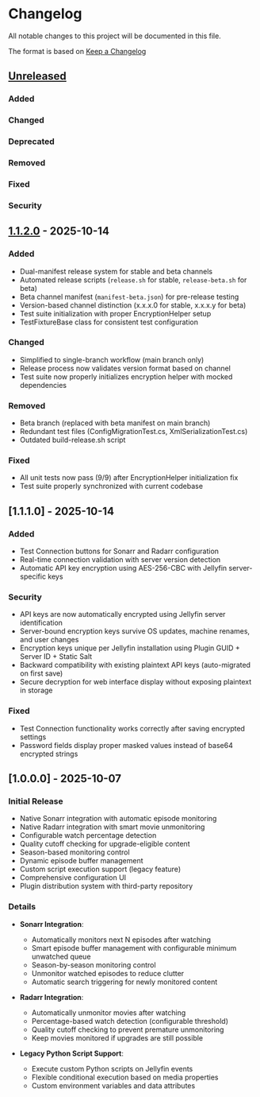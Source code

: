 # Changelog

All notable changes to this project will be documented in this file.

The format is based on [Keep a Changelog](https://keepachangelog.com/en/1.0.0/)

## [Unreleased]

### Added

### Changed

### Deprecated

### Removed

### Fixed

### Security

## [1.1.2.0] - 2025-10-14

### Added

- Dual-manifest release system for stable and beta channels
- Automated release scripts (`release.sh` for stable, `release-beta.sh` for beta)
- Beta channel manifest (`manifest-beta.json`) for pre-release testing
- Version-based channel distinction (x.x.x.0 for stable, x.x.x.y for beta)
- Test suite initialization with proper EncryptionHelper setup
- TestFixtureBase class for consistent test configuration

### Changed

- Simplified to single-branch workflow (main branch only)
- Release process now validates version format based on channel
- Test suite now properly initializes encryption helper with mocked dependencies

### Removed

- Beta branch (replaced with beta manifest on main branch)
- Redundant test files (ConfigMigrationTest.cs, XmlSerializationTest.cs)
- Outdated build-release.sh script

### Fixed

- All unit tests now pass (9/9) after EncryptionHelper initialization fix
- Test suite properly synchronized with current codebase

## [1.1.1.0] - 2025-10-14

### Added

- Test Connection buttons for Sonarr and Radarr configuration
- Real-time connection validation with server version detection
- Automatic API key encryption using AES-256-CBC with Jellyfin server-specific keys

### Security

- API keys are now automatically encrypted using Jellyfin server identification
- Server-bound encryption keys survive OS updates, machine renames, and user changes
- Encryption keys unique per Jellyfin installation using Plugin GUID + Server
ID + Static Salt
- Backward compatibility with existing plaintext API keys
(auto-migrated on first save)
- Secure decryption for web interface display without exposing plaintext in storage

### Fixed

- Test Connection functionality works correctly after saving encrypted settings
- Password fields display proper masked values instead of base64 encrypted strings

## [1.0.0.0] - 2025-10-07

### Initial Release

- Native Sonarr integration with automatic episode monitoring
- Native Radarr integration with smart movie unmonitoring
- Configurable watch percentage detection
- Quality cutoff checking for upgrade-eligible content
- Season-based monitoring control
- Dynamic episode buffer management
- Custom script execution support (legacy feature)
- Comprehensive configuration UI
- Plugin distribution system with third-party repository

### Details

- **Sonarr Integration**:
  - Automatically monitors next N episodes after watching
  - Smart episode buffer management with configurable minimum unwatched queue
  - Season-by-season monitoring control
  - Unmonitor watched episodes to reduce clutter
  - Automatic search triggering for newly monitored content

- **Radarr Integration**:
  - Automatically unmonitor movies after watching
  - Percentage-based watch detection (configurable threshold)
  - Quality cutoff checking to prevent premature unmonitoring
  - Keep movies monitored if upgrades are still possible

- **Legacy Python Script Support**:
  - Execute custom Python scripts on Jellyfin events
  - Flexible conditional execution based on media properties
  - Custom environment variables and data attributes

[Unreleased]: https://github.com/caleb-venner/jellypy/compare/v1.1.2.0...HEAD
[1.1.2.0]: https://github.com/caleb-venner/jellypy/compare/v1.1.0...v1.1.2.0
